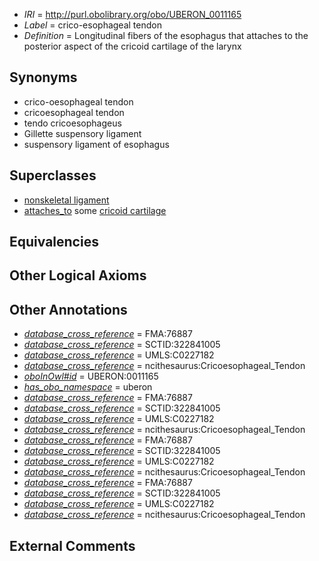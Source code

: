  * *IRI* = http://purl.obolibrary.org/obo/UBERON_0011165
 * *Label* = crico-esophageal tendon
 * *Definition* = Longitudinal fibers of the esophagus that attaches to the posterior aspect of the cricoid cartilage of the larynx

## Synonyms

 * crico-oesophageal tendon
 * cricoesophageal tendon
 * tendo cricoesophageus
 * Gillette suspensory ligament
 * suspensory ligament of esophagus

## Superclasses

 * [nonskeletal ligament](../../UBERON/45/UBERON_0008845.md)
 * [attaches_to](../../RO/71/RO_0002371.md) some [cricoid cartilage](../../UBERON/75/UBERON_0002375.md)

## Equivalencies


## Other Logical Axioms


## Other Annotations

 * *[database_cross_reference](../../ef/oboInOwl#hasDbXref.md)* = FMA:76887
 * *[database_cross_reference](../../ef/oboInOwl#hasDbXref.md)* = SCTID:322841005
 * *[database_cross_reference](../../ef/oboInOwl#hasDbXref.md)* = UMLS:C0227182
 * *[database_cross_reference](../../ef/oboInOwl#hasDbXref.md)* = ncithesaurus:Cricoesophageal_Tendon
 * *[oboInOwl#id](../../id/oboInOwl#id.md)* = UBERON:0011165
 * *[has_obo_namespace](../../ce/oboInOwl#hasOBONamespace.md)* = uberon
 * *[database_cross_reference](../../ef/oboInOwl#hasDbXref.md)* = FMA:76887
 * *[database_cross_reference](../../ef/oboInOwl#hasDbXref.md)* = SCTID:322841005
 * *[database_cross_reference](../../ef/oboInOwl#hasDbXref.md)* = UMLS:C0227182
 * *[database_cross_reference](../../ef/oboInOwl#hasDbXref.md)* = ncithesaurus:Cricoesophageal_Tendon
 * *[database_cross_reference](../../ef/oboInOwl#hasDbXref.md)* = FMA:76887
 * *[database_cross_reference](../../ef/oboInOwl#hasDbXref.md)* = SCTID:322841005
 * *[database_cross_reference](../../ef/oboInOwl#hasDbXref.md)* = UMLS:C0227182
 * *[database_cross_reference](../../ef/oboInOwl#hasDbXref.md)* = ncithesaurus:Cricoesophageal_Tendon
 * *[database_cross_reference](../../ef/oboInOwl#hasDbXref.md)* = FMA:76887
 * *[database_cross_reference](../../ef/oboInOwl#hasDbXref.md)* = SCTID:322841005
 * *[database_cross_reference](../../ef/oboInOwl#hasDbXref.md)* = UMLS:C0227182
 * *[database_cross_reference](../../ef/oboInOwl#hasDbXref.md)* = ncithesaurus:Cricoesophageal_Tendon

## External Comments

